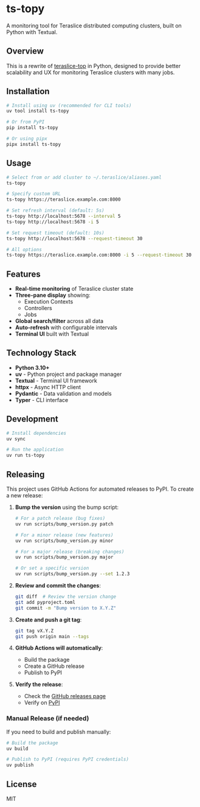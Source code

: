 # ts-topy

A monitoring tool for Teraslice distributed computing clusters, built on Python
with Textual.

## Overview

This is a rewrite of [teraslice-top](https://github.com/godber/teraslice-top)
in Python, designed to provide better scalability and UX for monitoring
Teraslice clusters with many jobs.

## Installation

```bash
# Install using uv (recommended for CLI tools)
uv tool install ts-topy

# Or from PyPI
pip install ts-topy

# Or using pipx
pipx install ts-topy
```

## Usage

```bash
# Select from or add cluster to ~/.teraslice/aliases.yaml
ts-topy

# Specify custom URL
ts-topy https://teraslice.example.com:8000

# Set refresh interval (default: 5s)
ts-topy http://localhost:5678 --interval 5
ts-topy http://localhost:5678 -i 5

# Set request timeout (default: 10s)
ts-topy http://localhost:5678 --request-timeout 30

# All options
ts-topy https://teraslice.example.com:8000 -i 5 --request-timeout 30
```

## Features

- **Real-time monitoring** of Teraslice cluster state
- **Three-pane display** showing:
  - Execution Contexts
  - Controllers
  - Jobs
- **Global search/filter** across all data
- **Auto-refresh** with configurable intervals
- **Terminal UI** built with Textual

## Technology Stack

- **Python 3.10+**
- **uv** - Python project and package manager
- **Textual** - Terminal UI framework
- **httpx** - Async HTTP client
- **Pydantic** - Data validation and models
- **Typer** - CLI interface

## Development

```bash
# Install dependencies
uv sync

# Run the application
uv run ts-topy
```

## Releasing

This project uses GitHub Actions for automated releases to PyPI. To create a new release:

1. **Bump the version** using the bump script:

   ```bash
   # For a patch release (bug fixes)
   uv run scripts/bump_version.py patch

   # For a minor release (new features)
   uv run scripts/bump_version.py minor

   # For a major release (breaking changes)
   uv run scripts/bump_version.py major

   # Or set a specific version
   uv run scripts/bump_version.py --set 1.2.3
   ```

2. **Review and commit the changes**:

   ```bash
   git diff  # Review the version change
   git add pyproject.toml
   git commit -m "Bump version to X.Y.Z"
   ```

3. **Create and push a git tag**:

   ```bash
   git tag vX.Y.Z
   git push origin main --tags
   ```

4. **GitHub Actions will automatically**:
   - Build the package
   - Create a GitHub release
   - Publish to PyPI

5. **Verify the release**:
   - Check the [GitHub releases page](https://github.com/godber/ts-topy/releases)
   - Verify on [PyPI](https://pypi.org/project/ts-topy/)

### Manual Release (if needed)

If you need to build and publish manually:

```bash
# Build the package
uv build

# Publish to PyPI (requires PyPI credentials)
uv publish
```

## License

MIT

